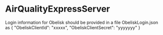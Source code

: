 ﻿# AirQualityExpressServer
Login information for Obelisk should be provided in a file ObeliskLogin.json as 
{
  "ObeliskClientId": "xxxxx",
  "ObeliskClientSecret": "yyyyyyy"
}


